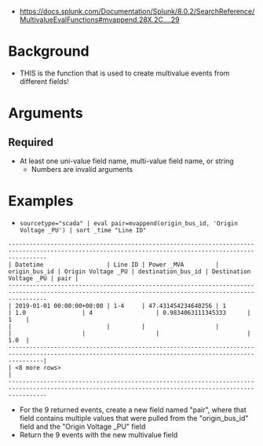 - https://docs.splunk.com/Documentation/Splunk/8.0.2/SearchReference/MultivalueEvalFunctions#mvappend.28X.2C....29
# Background
- THIS is the function that is used to create multivalue events from different fields!
# Arguments
## Required
- At least one uni-value field name, multi-value field name, or string
  - Numbers are invalid arguments
# Examples
- `sourcetype="scada" | eval pair=mvappend(origin_bus_id, 'Origin Voltage _PU') | sort _time "Line ID"`
```
-------------------------------------------------------------------------------------------------------------------------------------------------------
| Datetime                  | Line ID | Power _MVA         | origin_bus_id | Origin Voltage _PU | destination_bus_id | Destination Voltage _PU | pair |
-------------------------------------------------------------------------------------------------------------------------------------------------------
| 2019-01-01 00:00:00+00:00 | 1-4     | 47.431454234640256 | 1             | 1.0                | 4                  | 0.9834063111345333      | 1    |
|                           |         |                    |               |                    |                    |                         | 1.0  |
------------------------------------------------------------------------------------------------------------------------------------------------------|
| <8 more rows>                                                                                                                                       |
-------------------------------------------------------------------------------------------------------------------------------------------------------
```
- For the 9 returned events, create a new field named "pair", where that field contains multiple values that were pulled from the "origin_bus_id"
  field and the "Origin Voltage _PU" field
- Return the 9 events with the new multivalue field